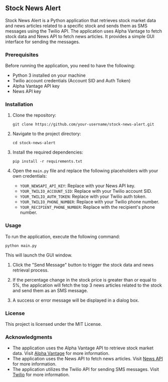 ## Stock News Alert

Stock News Alert is a Python application that retrieves stock market data and news articles related to a specific stock and sends them as SMS messages using the Twilio API. The application uses Alpha Vantage to fetch stock data and News API to fetch news articles. It provides a simple GUI interface for sending the messages.

### Prerequisites

Before running the application, you need to have the following:

- Python 3 installed on your machine
- Twilio account credentials (Account SID and Auth Token)
- Alpha Vantage API key
- News API key

### Installation

1. Clone the repository:

   ```
   git clone https://github.com/your-username/stock-news-alert.git
   ```

2. Navigate to the project directory:

   ```
   cd stock-news-alert
   ```

3. Install the required dependencies:

   ```
   pip install -r requirements.txt
   ```

4. Open the `main.py` file and replace the following placeholders with your own credentials:

   - `YOUR_NEWSAPI_API_KEY`: Replace with your News API key.
   - `YOUR_TWILIO_ACCOUNT_SID`: Replace with your Twilio account SID.
   - `YOUR_TWILIO_AUTH_TOKEN`: Replace with your Twilio auth token.
   - `YOUR_TWILIO_PHONE_NUMBER`: Replace with your Twilio phone number.
   - `YOUR_RECIPIENT_PHONE_NUMBER`: Replace with the recipient's phone number.

### Usage

To run the application, execute the following command:

```
python main.py
```

This will launch the GUI window.

1. Click the "Send Message" button to trigger the stock data and news retrieval process.

2. If the percentage change in the stock price is greater than or equal to 5%, the application will fetch the top 3 news articles related to the stock and send them as an SMS message.

3. A success or error message will be displayed in a dialog box.

### License

This project is licensed under the MIT License.

### Acknowledgments

- The application uses the Alpha Vantage API to retrieve stock market data. Visit [Alpha Vantage](https://www.alphavantage.co/) for more information.
- The application uses the News API to fetch news articles. Visit [News API](https://newsapi.org/) for more information.
- The application utilizes the Twilio API for sending SMS messages. Visit [Twilio](https://www.twilio.com/) for more information.
